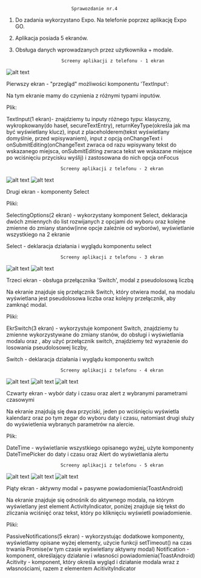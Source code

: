 							Sprawozdanie nr.4
							
1. Do zadania wykorzystano Expo. Na telefonie poprzez aplikację Expo GO.
2. Aplikacja posiada 5 ekranów. 
3. Obsługa danych wprowadzanych przez użytkownika + modale.

						Screeny aplikacji z telefonu - 1 ekran
![alt text](https://github.com/MichalKohnke/aplikacje-mobilne-Kohnke-185ic/blob/master/lab4/lab4_screeny/1ekran.jpg)

Pierwszy ekran - "przegląd" możliwości komponentu 'TextInput':

Na tym ekranie mamy do czynienia z różnymi typami inputów.

Plik:

TextInput(1 ekran)- znajdziemy tu inputy różnego typu: 
klasyczny, 
wykropkowany(do haseł, secureTextEntry),
returnKeyType(określa jak ma być wyświetlany klucz), 
input z placeholderem(tekst wyświetlany domyślnie, przed wpisywaniem), 
input z opcją onChangeText i onSubmitEditing(onChangeText zwraca od razu wpisywany tekst do wskazanego miejsca, onSubmitEditing zwraca tekst we wskazane miejsce po wciśnięciu przycisku wyślij) i zastosowana do nich opcja onFocus

						Screeny aplikacji z telefonu - 2 ekran
![alt text](https://github.com/MichalKohnke/aplikacje-mobilne-Kohnke-185ic/blob/master/lab4/lab4_screeny/2ekran.jpg)
![alt text](https://github.com/MichalKohnke/aplikacje-mobilne-Kohnke-185ic/blob/master/lab4/lab4_screeny/2ekran_2.jpg)

Drugi ekran - komponenty Select

Pliki:

SelectingOptions(2 ekran) - wykorzystany komponent Select, deklaracja dwóch zmiennych do list rozwijanych z opcjami do wyboru oraz kolejne zmienne do zmiany stanów(inne opcje zależnie od wyborów), wyświetlanie wszystkiego na 2 ekranie

Select - deklaracja działania i wyglądu komponentu select

						Screeny aplikacji z telefonu - 3 ekran
![alt text](https://github.com/MichalKohnke/aplikacje-mobilne-Kohnke-185ic/blob/master/lab4/lab4_screeny/3ekran.jpg)
![alt text](https://github.com/MichalKohnke/aplikacje-mobilne-Kohnke-185ic/blob/master/lab4/lab4_screeny/3ekran_2.jpg)

Trzeci ekran - obsługa przełącznika 'Switch', modal z pseudolosową liczbą

Na ekranie znajduje się przełącznik Switch, który otwiera modal, na modalu wyświetlana jest pseudolosowa liczba oraz kolejny przełącznik, aby zamknąć modal.

Pliki:

EkrSwitch(3 ekran) - wykorzystuje komponent Switch, znajdziemy tu zmienne wykorzystywane do zmiany stanów, <Modal> do obsługi i wyświetlania modalu oraz <Switch>, aby użyć przełącznik switch, znajdziemy też wyrażenie do losowania pseudolosowej liczby,

Switch - deklaracja działania i wyglądu komponentu switch

						Screeny aplikacji z telefonu - 4 ekran
![alt text](https://github.com/MichalKohnke/aplikacje-mobilne-Kohnke-185ic/blob/master/lab4/lab4_screeny/4ekran.jpg)
![alt text](https://github.com/MichalKohnke/aplikacje-mobilne-Kohnke-185ic/blob/master/lab4/lab4_screeny/4ekran_2.jpg)
![alt text](https://github.com/MichalKohnke/aplikacje-mobilne-Kohnke-185ic/blob/master/lab4/lab4_screeny/4ekran_3.jpg)

Czwarty ekran - wybór daty i czasu oraz alert z wybranymi parametrami czasowymi

Na ekranie znajdują się dwa przyciski, jeden po wciśnięciu wyświetla kalendarz oraz po tym zegar do wyboru daty i czasu, natomiast drugi służy do wyświetlenia wybranych parametrów na alercie.

Plik:

DateTime - wyświetlanie wszystkiego opisanego wyżej, użyte komponenty DateTimePicker do daty i czasu oraz Alert do wyświetlania alertu

						Screeny aplikacji z telefonu - 5 ekran
![alt text](https://github.com/MichalKohnke/aplikacje-mobilne-Kohnke-185ic/blob/master/lab4/lab4_screeny/5ekran.jpg)
![alt text](https://github.com/MichalKohnke/aplikacje-mobilne-Kohnke-185ic/blob/master/lab4/lab4_screeny/5ekran_2.jpg)
![alt text](https://github.com/MichalKohnke/aplikacje-mobilne-Kohnke-185ic/blob/master/lab4/lab4_screeny/5ekran_3.jpg)

Piąty ekran - aktywny modal + pasywne powiadomienia(ToastAndroid)

Na ekranie znajduje się odnośnik do aktywnego modala, na którym wyświetlany jest element ActivityIndicator, poniżej znajduje się tekst do zliczania wciśnięć oraz tekst, który po kliknięciu wyświetli powiadomienie.

Pliki:

PassiveNotifications(5 ekran) - wykorzystując dodatkowe komponenty, wyświetlamy opisane wyżej elementy,  użycie funkcji setTimeout() na czas trwania Promise(w tym czasie wyświetlany aktywny modal) 
Notification - komponent, określający działanie i własności powiadomienia(ToastAndroid)
Acitivity - komponent, który określa wygląd i działanie modala wraz z własnościami, razem z elementem AcitivityIndicator
